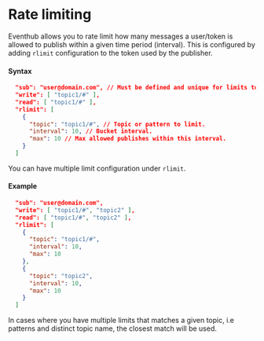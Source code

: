 # Rate limiting

Eventhub allows you to rate limit how many messages a user/token is allowed to publish within a given time period (interval). This is configured by adding ```rlimit``` configuration to the token used by the publisher.

#### Syntax
```json
  "sub": "user@domain.com", // Must be defined and unique for limits to work.
  "write": [ "topic1/#" ],
  "read": [ "topic1/#" ],
  "rlimit": [
    {
      "topic": "topic1/#", // Topic or pattern to limit.
      "interval": 10, // Bucket interval.
      "max": 10 // Max allowed publishes within this interval.
    }
  ]
```

You can have multiple limit configuration under ```rlimit```.

#### Example
```json
  "sub": "user@domain.com",
  "write": [ "topic1/#", "topic2" ],
  "read": [ "topic1/#", "topic2" ],
  "rlimit": [
    {
      "topic": "topic1/#",
      "interval": 10,
      "max": 10
    },
    {
      "topic": "topic2",
      "interval": 10,
      "max": 10
    }
  ]
```

In cases where you have multiple limits that matches a given topic, i.e patterns and distinct topic name, the closest match will be used.
